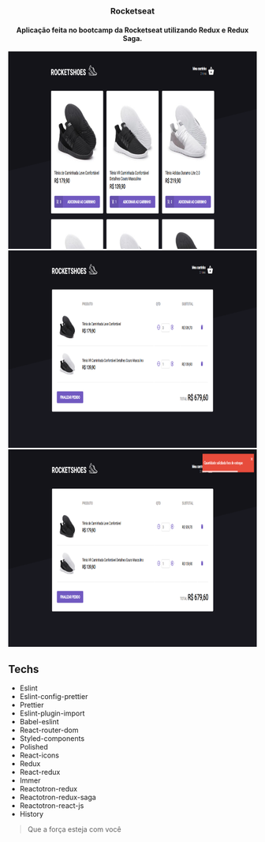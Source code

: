 <h3 align="center">Rocketseat</h3>
<h4 align="center">Aplicação feita no bootcamp da Rocketseat utilizando Redux e Redux Saga.</h4>

<img src="https://github.com/Daniels887/rocketshoes/blob/master/Telas/Home.PNG" alt="Home" width="865" height="400" /> <img src="https://github.com/Daniels887/rocketshoes/blob/master/Telas/Cart.PNG" alt="Cart" width="865" height="400" /> <img src="https://github.com/Daniels887/rocketshoes/blob/master/Telas/Alert.PNG" alt="Alert" width="865" height="400" />
## Techs
- Eslint
- Eslint-config-prettier 
- Prettier
- Eslint-plugin-import
- Babel-eslint
- React-router-dom
- Styled-components
- Polished 
- React-icons
- Redux
- React-redux
- Immer
- Reactotron-redux
- Reactotron-redux-saga
- Reactotron-react-js
- History


> Que a força esteja com você
